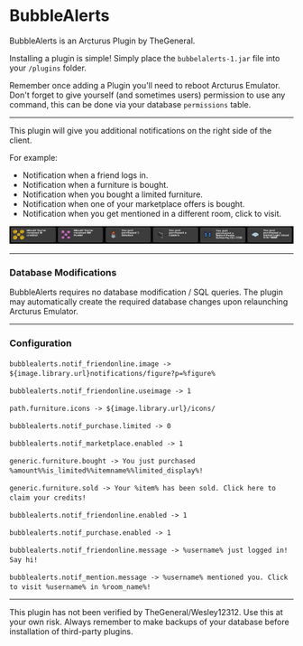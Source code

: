 # BubbleAlerts

BubbleAlerts is an Arcturus Plugin by TheGeneral.

Installing a plugin is simple! Simply place the `bubbelalerts-1.jar` file into your `/plugins` folder.

Remember once adding a Plugin you'll need to reboot Arcturus Emulator. Don't forget to give yourself (and sometimes users) permission to use any command, this can be done via your database `permissions` table.

---

This plugin will give you additional notifications on the right side of the client.

For example:

* Notification when a friend logs in.
* Notification when a furniture is bought.
* Notification when you bought a limited furniture.
* Notification when one of your marketplace offers is bought.
* Notification when you get mentioned in a different room, click to visit.

![Plugin Preview][preview]

---

### Database Modifications

BubbleAlerts requires no database modification / SQL queries. The plugin may automatically create the required database changes upon relaunching Arcturus Emulator.

---

### Configuration

`bubblealerts.notif_friendonline.image -> ${image.library.url}notifications/figure?p=%figure%`

`bubblealerts.notif_friendonline.useimage -> 1`

`path.furniture.icons -> ${image.library.url}/icons/`

`bubblealerts.notif_purchase.limited -> 0`

`bubblealerts.notif_marketplace.enabled -> 1`

`generic.furniture.bought -> You just purchased %amount%%is_limited%%itemname%%limited_display%!`

`generic.furniture.sold -> Your %item% has been sold. Click here to claim your credits!`

`bubblealerts.notif_friendonline.enabled -> 1`

`bubblealerts.notif_purchase.enabled -> 1`

`bubblealerts.notif_friendonline.message -> %username% just logged in! Say hi!`

`bubblealerts.notif_mention.message -> %username% mentioned you. Click to visit %username% in %room_name%!`


---

This plugin has not been verified by TheGeneral/Wesley12312. Use this at your own risk. Always remember to make backups of your database before installation of third-party plugins.

[preview]: https://raw.githubusercontent.com/BrainCMS/Arcturus-Plugins/master/BubbleAlerts/preview.png "Plugin Preview"
